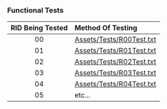   ### Functional Tests
  
  | RID Being Tested | Method Of Testing |
  |:----------------:|:------------------|
  | 00 | [Assets/Tests/R00Test.txt](https://github.com/KingOfSpill/justice-bird/blob/master/Assets/Tests/R00Test.txt) |
  | 01 | [Assets/Tests/R01Test.txt](https://github.com/KingOfSpill/justice-bird/blob/master/Assets/Tests/R01Test.txt) |
  | 02 | [Assets/Tests/R02Test.txt](https://github.com/KingOfSpill/justice-bird/blob/master/Assets/Tests/R02Test.txt) |
  | 03 | [Assets/Tests/R03Test.txt](https://github.com/KingOfSpill/justice-bird/blob/master/Assets/Tests/R03Test.txt) |
  | 04 | [Assets/Tests/R04Test.txt](https://github.com/KingOfSpill/justice-bird/blob/master/Assets/Tests/R04Test.txt) |
  | 05 | etc... |
